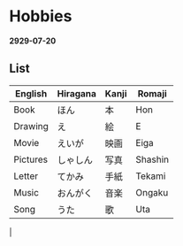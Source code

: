 # Hobbies
**2929-07-20**


## List

| English  | Hiragana | Kanji | Romaji  |
| ---      | ---      | ---   | ---     |
| Book     | ほん     | 本    | Hon     |
| Drawing  | え       | 絵    | E       |
| Movie    | えいが　 | 映画  | Eiga    |
| Pictures | しゃしん | 写真  | Shashin |
| Letter   | てかみ   | 手紙  | Tekami  |
| Music    | おんがく | 音楽  | Ongaku  |
| Song     | うた     | 歌    | Uta     |
| 
